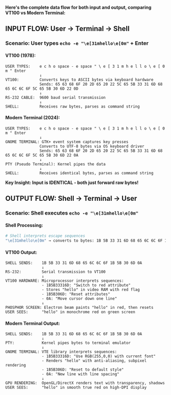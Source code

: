 **Here's the complete data flow for both input and output, comparing VT100 vs Modern Terminal:**

## **INPUT FLOW: User → Terminal → Shell**

### **Scenario: User types `echo -e "\e[31mhello\e[0m"` + Enter**

#### **VT100 (1978):**
```
USER TYPES:    e c h o space - e space " \ e [ 3 1 m h e l l o \ e [ 0 m " Enter
               ↓
VT100:         Converts keys to ASCII bytes via keyboard hardware
               Sends: 65 63 68 6F 20 2D 65 20 22 5C 65 5B 33 31 6D 68 65 6C 6C 6F 5C 65 5B 30 6D 22 0D
               ↓  
RS-232 CABLE:  9600 baud serial transmission
               ↓
SHELL:         Receives raw bytes, parses as command string
```

#### **Modern Terminal (2024):**
```
USER TYPES:    e c h o space - e space " \ e [ 3 1 m h e l l o \ e [ 0 m " Enter
               ↓
GNOME TERMINAL: GTK+ event system captures key presses
               Converts to UTF-8 bytes via OS keyboard driver
               Sends: 65 63 68 6F 20 2D 65 20 22 5C 65 5B 33 31 6D 68 65 6C 6C 6F 5C 65 5B 30 6D 22 0A
               ↓
PTY (Pseudo Terminal): Kernel pipes the data
               ↓  
SHELL:         Receives identical bytes, parses as command string
```

**Key Insight: Input is IDENTICAL - both just forward raw bytes!**

## **OUTPUT FLOW: Shell → Terminal → User**

### **Scenario: Shell executes `echo -e "\e[31mhello\e[0m"`**

#### **Shell Processing:**
```bash
# Shell interprets escape sequences
"\e[31mhello\e[0m" → converts to bytes: 1B 5B 33 31 6D 68 65 6C 6C 6F 1B 5B 30 6D 0A
```

#### **VT100 Output:**
```
SHELL SENDS:    1B 5B 33 31 6D 68 65 6C 6C 6F 1B 5B 30 6D 0A
                ↓
RS-232:         Serial transmission to VT100
                ↓
VT100 HARDWARE: Microprocessor interprets sequences:
                - 1B5B33316D: "Switch to red attribute" 
                - Stores "hello" in video RAM with red flag
                - 1B5B306D: "Reset attributes"
                - 0A: "Move cursor down one line"
                ↓
PHOSPHOR SCREEN: Electron beam paints "hello" in red, then resets
USER SEES:      "hello" in monochrome red on green screen
```

#### **Modern Terminal Output:**
```
SHELL SENDS:    1B 5B 33 31 6D 68 65 6C 6C 6F 1B 5B 30 6D 0A
                ↓
PTY:            Kernel pipes bytes to terminal emulator
                ↓
GNOME TERMINAL: VTE library interprets sequences:
                - 1B5B33316D: "Use RGB(255,0,0) with current font"
                - Renders "hello" with anti-aliasing, subpixel rendering
                - 1B5B306D: "Reset to default style"
                - 0A: "New line with line spacing"
                ↓
GPU RENDERING:  OpenGL/DirectX renders text with transparency, shadows
USER SEES:      "hello" in smooth true red on high-DPI display
```
